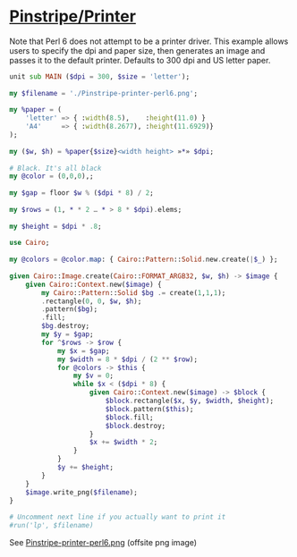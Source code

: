 [1]: https://rosettacode.org/wiki/Pinstripe/Printer

# [Pinstripe/Printer][1]




Note that Perl 6 does not attempt to be a printer driver. This example allows users to specify the dpi and paper size, then generates an image and passes it to the default printer. Defaults to 300 dpi and US letter paper.

```raku
unit sub MAIN ($dpi = 300, $size = 'letter');
 
my $filename = './Pinstripe-printer-perl6.png';
 
my %paper = (
    'letter' => { :width(8.5),    :height(11.0) }
    'A4'     => { :width(8.2677), :height(11.6929)}
);
 
my ($w, $h) = %paper{$size}<width height> »*» $dpi;
 
# Black. It's all black
my @color = (0,0,0),;
 
my $gap = floor $w % ($dpi * 8) / 2;
 
my $rows = (1, * * 2 … * > 8 * $dpi).elems;
 
my $height = $dpi * .8;
 
use Cairo;
 
my @colors = @color.map: { Cairo::Pattern::Solid.new.create(|$_) };
 
given Cairo::Image.create(Cairo::FORMAT_ARGB32, $w, $h) -> $image {
    given Cairo::Context.new($image) {
        my Cairo::Pattern::Solid $bg .= create(1,1,1);
        .rectangle(0, 0, $w, $h);
        .pattern($bg);
        .fill;
        $bg.destroy;
        my $y = $gap;
        for ^$rows -> $row {
            my $x = $gap;
            my $width = 8 * $dpi / (2 ** $row);
            for @colors -> $this {
                my $v = 0;
                while $x < ($dpi * 8) {
                    given Cairo::Context.new($image) -> $block {
                        $block.rectangle($x, $y, $width, $height);
                        $block.pattern($this);
                        $block.fill;
                        $block.destroy;
                    }
                    $x += $width * 2;
                }
            }
            $y += $height;
        }
    }
    $image.write_png($filename);
}
 
# Uncomment next line if you actually want to print it
#run('lp', $filename)
```


See [Pinstripe-printer-perl6.png](https://github.com/thundergnat/rc/blob/master/img/Pinstripe-printer-perl6.png) (offsite png image)
